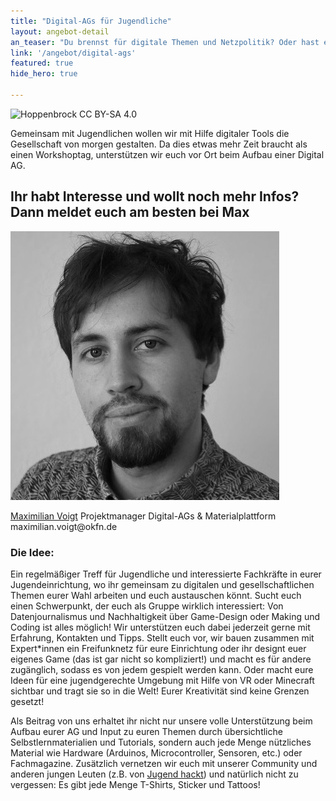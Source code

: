 ```yaml
---
title: "Digital-AGs für Jugendliche"
layout: angebot-detail
an_teaser: "Du brennst für digitale Themen und Netzpolitik? Oder hast einfach mal Lust mit Technik zu basteln, in Magazinen zu stöbern und dich mit anderen auszutauschen? Dann bist du in der Digital-AG genau richtig!"
link: '/angebot/digital-ags'
featured: true
hide_hero: true

---
```

<img  class="img-responsive" src="/static/img/digital-ag.png" alt="Hoppenbrock CC BY-SA 4.0">

<p>
	Gemeinsam mit Jugendlichen wollen wir mit Hilfe digitaler Tools die Gesellschaft von morgen gestalten. Da dies etwas mehr Zeit braucht als einen Workshoptag, unterstützen wir euch vor Ort beim Aufbau einer Digital AG.   
</p>
<div class="fond__grey-bright join__statement">
    <div class="container text-center">
        <div class="row">
        	<h2>Ihr habt Interesse und wollt noch mehr Infos?<br>Dann meldet euch am besten bei Max</h2>
			<div class="members justify-content-md-center">
    			<a class="members-image-wrap" href="mailto:maximilian.voigt@okfn.de"><img class="img-circle member-avatar" alt="Maximilian Voigt" src="/img/avatars/max.jpg"></a>
    		</div>
			<p>
    			<span class="speaker-name"><a class="text__blue" href="mailto:maximilian.voigt@okfn.de">Maximilian Voigt</a> </span>Projektmanager Digital-AGs & Materialplattform<br> maximilian.voigt@okfn.de
			</p>
		</div>
	</div>
</div>
<h3>Die Idee:</h3>
<p>
	Ein regelmäßiger Treff für Jugendliche und interessierte Fachkräfte in eurer Jugendeinrichtung, wo ihr gemeinsam zu digitalen und gesellschaftlichen Themen eurer Wahl arbeiten und euch austauschen könnt. Sucht euch einen Schwerpunkt, der euch als Gruppe wirklich interessiert: Von Datenjournalismus und Nachhaltigkeit über Game-Design oder Making und Coding ist alles möglich! Wir unterstützen euch dabei jederzeit gerne mit Erfahrung, Kontakten und Tipps. Stellt euch vor, wir bauen zusammen mit Expert*innen ein Freifunknetz für eure Einrichtung oder ihr designt euer eigenes Game (das ist gar nicht so kompliziert!) und macht es für andere zugänglich, sodass es von jedem gespielt werden kann. Oder macht eure Ideen für eine jugendgerechte Umgebung mit Hilfe von VR oder Minecraft sichtbar und tragt sie so in die Welt! Eurer Kreativität sind keine Grenzen gesetzt!
</p>
<p>
	Als Beitrag von uns erhaltet ihr nicht nur unsere volle Unterstützung beim Aufbau eurer AG und Input zu euren Themen durch übersichtliche Selbstlernmaterialien und Tutorials, sondern auch jede Menge nützliches Material wie Hardware (Arduinos, Microcontroller, Sensoren, etc.) oder Fachmagazine. Zusätzlich vernetzen wir euch mit unserer Community und anderen jungen Leuten (z.B. von <a  class="highlight-grey" href="https://jugendhackt.org">Jugend hackt</a>) und natürlich nicht zu vergessen: Es gibt jede Menge T-Shirts, Sticker und Tattoos!
</p>



